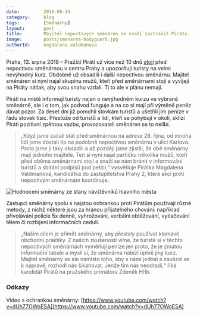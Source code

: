 ```yaml
---
date:         2018-08-14
category:     blog
tags:         [Směnárny]
layout:       post
title:        Majitel nepoctivých směnáren se snaží zastrašit Piráty. Jeho ochranka používá nevybíravé metody
image:        posts/smenarna-bodyguard.jpg
authorId:     magdalena.valdmanova
---
```


Praha, 13. srpna 2018 – Pražští Piráti už více než 10 dnů [stojí](https://praha.pirati.cz/pirati-bojuji-proti-podvodnym-smenarnam.html) před nepoctivou směnárnou v centru Prahy a upozorňují turisty na velmi nevýhodný kurz. Obdobně už obsadili i další nepoctivou směnárnu. Majitel směnáren si nyní najal skupinu mužů, kteří před směnárnami stojí a vyvíjejí na Piráty nátlak, aby svou snahu vzdali. Ti to ale v plánu nemají.

Piráti na místě informují turisty nejen o nevýhodném kurzu ve vybrané směnárně, ale i o tom, jak podvod funguje a na co si mají při výměně peněz dávat pozor. Za deset dní již pomohli stovkám turistů a ušetřili jim peníze v řádu stovek tisíc. Přestože od turistů a lidí, kteří se pohybují v okolí, sklízí Piráti pozitivní zpětnou vazbu, provozovateli směnáren se to nelíbí.

> „Když jsme začali stát před směnárnou na adrese 28. října, od mnoha lidí jsme dostali tip na podobně nepoctivou směnárnu v ulici Karlova. Proto jsme ji taky obsadili a až později jsme zjistili, že obě směnárny mají jednoho majitele. Ten si nyní najal partičku několika mužů, kteří před oběma směnárnami stojí a snaží se nám bránit v informování turistů a sbírání podpisů pod petici,“ vysvětluje Pirátka Magdalena Valdmanová, kandidátka do zastupitelstva Prahy 2, která akci proti nepoctivým směnárnám koordinuje.

![Hodnocení směnárny ze stany návštěvníků hlavního města](https://a.pirati.cz/praha/img/posts/smenarna-karlova.png "Hodnocení směnárny ze strany návštěvníků hlavního města")

Zástupci směnárny spolu s najatou ochrankou proti Pirátům používají různé metody, z nichž některé jsou za hranou přijatelného chování: například přivolávání policie 5x denně, vyhrožování, verbální obtěžování, vytlačování tělem či rozbíjení informačních cedulí. 

> „Naším cílem je přimět směnárny, aby přestaly používat klamavé obchodní praktiky. Z našich zkušeností víme, že turisté si v těchto nepoctivých směnárnách vyměňují peníze jen proto, že je zmatou informační tabule a myslí si, že směnárna nabízí úplně jiný kurz. Majitel směnárny se ale namísto toho, aby s námi jednal a zavázal se k nápravě, rozhodl nás šikanovat. Jenže tím nás neodradí,“ říká kandidát Pirátů na pražského primátora Zdeněk Hřib.

### Odkazy

Video s ochrankou směnárny: [https://www.youtube.com/watch?v=dUh77OWoESA](https://www.youtube.com/watch?v=dUh77OWoESA)
